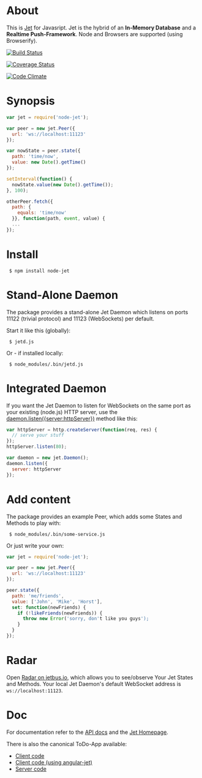 # About

This is [Jet](http://jetbus.io/) for Javasript. Jet is the hybrid of an **In-Memory Database** and a **Realtime Push-Framework**. Node and Browsers are supported (using Browserify).

[![Build Status](https://travis-ci.org/lipp/node-jet.svg?branch=master)](https://travis-ci.org/lipp/node-jet)

[![Coverage Status](https://coveralls.io/repos/lipp/node-jet/badge.png?branch=master)](https://coveralls.io/r/lipp/node-jet?branch=master)

[![Code Climate](https://codeclimate.com/github/lipp/node-jet/badges/gpa.svg)](https://codeclimate.com/github/lipp/node-jet)

# Synopsis

```javascript
var jet = require('node-jet');

var peer = new jet.Peer({
  url: 'ws://localhost:11123'
});

var nowState = peer.state({
  path: 'time/now',
  value: new Date().getTime()
});

setInterval(function() {
  nowState.value(new Date().getTime());
}, 100);
```

```javascript
otherPeer.fetch({
  path: {
    equals: 'time/now'
  }}, function(path, event, value) {
  ...  
});

```


# Install

     $ npm install node-jet
     
# Stand-Alone Daemon

The package provides a stand-alone Jet Daemon which listens on ports
11122 (trivial protocol) and 11123 (WebSockets) per default.

Start it like this (globally):

     $ jetd.js
     
Or - if installed locally:

     $ node_modules/.bin/jetd.js
     

# Integrated Daemon

If you want the Jet Daemon to listen for WebSockets on the same port as your existing
(node.js) HTTP server, use the [daemon.listen({server:httpServer})](https://github.com/lipp/node-jet/blob/master/doc/daemon.md#daemonlistentcpport1234wsport4321)
method like this:

```javascript
var httpServer = http.createServer(function(req, res) {
  // serve your stuff
});
httpServer.listen(80);

var daemon = new jet.Daemon();
daemon.listen({
  server: httpServer
});
```

# Add content

The package provides an example Peer, which adds some States and Methods to play
with:

     $ node_modules/.bin/some-service.js
     
Or just write your own:

```javascript
var jet = require('node-jet');

var peer = new jet.Peer({
  url: 'ws://localhost:11123'
});

peer.state({
  path: 'me/friends',
  value: ['John', 'Mike', 'Horst'],
  set: function(newFriends) {
    if (!likeFriends(newFriends)) {
      throw new Error('sorry, don't like you guys');
    }
  }
});

```

# Radar

Open [Radar on jetbus.io](http://jetbus.io/radar.html), which allows you to see/observe Your Jet States and Methods. Your local Jet Daemon's default WebSocket address is `ws://localhost:11123`.


# Doc

For documentation refer to the [API docs](https://github.com/lipp/node-jet/tree/master/doc)
and the [Jet Homepage](http://jetbus.io).

There is also the canonical ToDo-App available:

   - [Client code](https://github.com/lipp/todomvc/blob/add-jet-angular/examples/jet-angular/js/controllers/todoCtrl.js)
   - [Client code (using angular-jet)](https://github.com/lipp/angular-jet/blob/master/tests/protractor/todo/todo.js)
   - [Server code](https://github.com/lipp/node-jet/blob/master/examples/todo-server.js)
